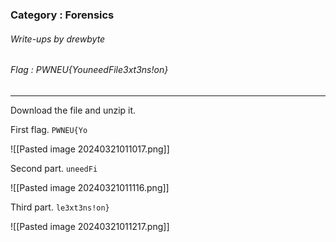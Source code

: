 ### Category : Forensics
###### Write-ups by drewbyte
###### Flag : PWNEU{YouneedFile3xt3ns!on}
---
Download the file and unzip it.

First flag.
``PWNEU{Yo``

![[Pasted image 20240321011017.png]]

Second part.
``uneedFi``

![[Pasted image 20240321011116.png]]

Third part.
``le3xt3ns!on}``

![[Pasted image 20240321011217.png]]